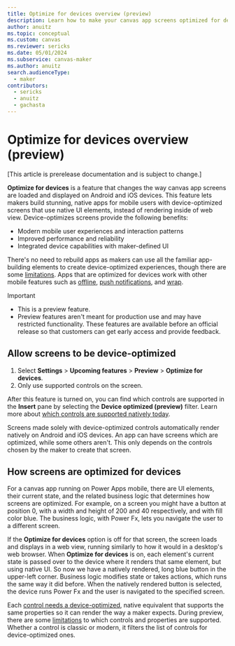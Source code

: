 ```yaml
---
title: Optimize for devices overview (preview)
description: Learn how to make your canvas app screens optimized for devices. 
author: anuitz
ms.topic: conceptual
ms.custom: canvas
ms.reviewer: sericks
ms.date: 05/01/2024
ms.subservice: canvas-maker
ms.author: anuitz
search.audienceType: 
  - maker
contributors:
  - sericks
  - anuitz
  - gachasta
---
```


# Optimize for devices overview (preview)

[This article is prerelease documentation and is subject to change.]

**Optimize for devices** is a feature that changes the way canvas app screens are loaded and displayed on Android and iOS devices. This feature lets makers build stunning, native apps for mobile users with device-optimized screens that use native UI elements, instead of rendering inside of web view. Device-optimizes screens provide the following benefits:

- Modern mobile user experiences and interaction patterns
- Improved performance and reliability
- Integrated device capabilities with maker-defined UI

There's no need to rebuild apps as makers can use all the familiar app-building elements to create device-optimized experiences, though there are some [limitations](./optimize-for-devices-controls.md). Apps that are optimized for devices work with other mobile features such as [offline](./canvas-mobile-offline-overview.md), [push notifications](./power-apps-mobile-notification.md), and [wrap](../maker/common/wrap/overview.md).

> [!Important]
> - This is a preview feature.
> - Preview features aren't meant for production use and may have restricted functionality. These features are available before an official release so that customers can get early access and provide feedback.


## Allow screens to be device-optimized

1. Select **Settings** > **Upcoming features** > **Preview** > **Optimize for devices**.
2. Only use supported controls on the screen.

After this feature is turned on, you can find which controls are supported in the **Insert** pane by selecting the **Device optimized (preview)** filter. Learn more about [which controls are supported natively today](./optimize-for-devices-controls.md).

Screens made solely with device-optimized controls automatically render natively on Android and iOS devices. An app can have screens which are optimized, while some others aren't. This only depends on the controls chosen by the maker to create that screen.

## How screens are optimized for devices

For a canvas app running on Power Apps mobile, there are UI elements, their current state, and the related business logic that determines how screens are optimized. For example, on a screen you might have a button at position 0, with a width and height of 200 and 40 respectively, and with fill color blue. The business logic, with Power Fx, lets you navigate the user to a different screen.

If the **Optimize for devices** option is off for that screen, the screen loads and displays in a web view, running similarly to how it would in a desktop's web browser. When **Optimize for devices** is on, each element's current state is passed over to the device where it renders that same element, but using native UI. So now we have a natively rendered, long blue button in the upper-left corner. Business logic modifies state or takes actions, which runs the same way it did before. When the natively rendered button is selected, the device runs Power Fx and the user is navigated to the specified screen.

Each [control needs a device-optimized](./optimize-for-devices-controls.md), native equivalent that supports the same properties so it can render the way a maker expects. During preview, there are some [limitations](optimize-for-devices-controls.md#known-limitations) to which controls and properties are supported. Whether a control is classic or modern, it filters the list of controls for device-optimized ones.
